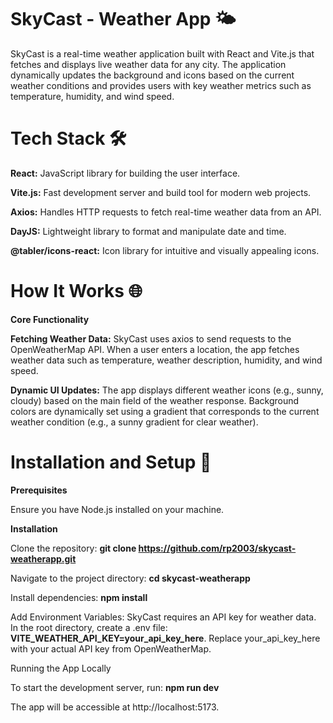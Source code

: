 # SkyCast - Weather App 🌤️
SkyCast is a real-time weather application built with React and Vite.js that fetches and displays live weather data for any city. The application dynamically updates the background and icons based on the current weather conditions and provides users with key weather metrics such as temperature, humidity, and wind speed.


# Tech Stack 🛠️
**React:** JavaScript library for building the user interface.

**Vite.js:** Fast development server and build tool for modern web projects.

**Axios:** Handles HTTP requests to fetch real-time weather data from an API.

**DayJS:** Lightweight library to format and manipulate date and time.

**@tabler/icons-react:** Icon library for intuitive and visually appealing icons.


# How It Works 🌐
**Core Functionality**

**Fetching Weather Data:** SkyCast uses axios to send requests to the OpenWeatherMap API. When a user enters a location, the app fetches weather data such as temperature, weather description, humidity, and wind speed.

**Dynamic UI Updates:**
The app displays different weather icons (e.g., sunny, cloudy) based on the main field of the weather response.
Background colors are dynamically set using a gradient that corresponds to the current weather condition (e.g., a sunny gradient for clear weather).


# Installation and Setup 🚀
**Prerequisites**

Ensure you have Node.js installed on your machine.


**Installation**

Clone the repository: **git clone https://github.com/rp2003/skycast-weatherapp.git**

Navigate to the project directory: **cd skycast-weatherapp**

Install dependencies: **npm install**

Add Environment Variables: SkyCast requires an API key for weather data. In the root directory, create a .env file: **VITE_WEATHER_API_KEY=your_api_key_here**. Replace your_api_key_here with your actual API key from OpenWeatherMap.

Running the App Locally

To start the development server, run: **npm run dev**

The app will be accessible at http://localhost:5173.
